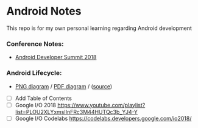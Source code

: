 # Android Notes
This repo is for my own personal learning regarding Android development

### Conference Notes:
- [Android Developer Summit 2018](../blob/master/2018DevSummit.md)

### Android Lifecycle:
- [PNG diagram](../blob/master/complete_android_fragment_lifecycle.png) / [PDF diagram](../blob/master/complete_android_fragment_lifecycle.pdf) / ([source](https://github.com/xxv/android-lifecycle))

- [ ] Add Table of Contents
- [ ] Google I/O 2018 https://www.youtube.com/playlist?list=PLOU2XLYxmsIInFRc3M44HUTQc3b_YJ4-Y
- [ ] Google I/O Codelabs https://codelabs.developers.google.com/io2018/
